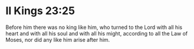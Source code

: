 # II Kings 23:25

Before him there was no king like him, who turned to the Lord with all his heart and with all his soul and with all his might, according to all the Law of Moses, nor did any like him arise after him.

